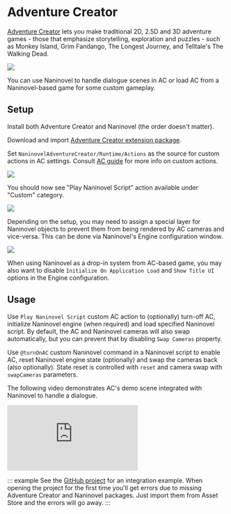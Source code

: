﻿# Adventure Creator

[Adventure Creator](https://www.adventurecreator.org/) lets you make traditional 2D, 2.5D and 3D adventure games - those that emphasize storytelling, exploration and puzzles - such as Monkey Island, Grim Fandango, The Longest Journey, and Telltale's The Walking Dead. 

![](https://i.gyazo.com/74a12fa535198cb26a87a5037b15a988.jpg)

You can use Naninovel to handle dialogue scenes in AC or load AC from a Naninovel-based game for some custom gameplay.

## Setup

Install both Adventure Creator and Naninovel (the order doesn't matter).

Download and import [Adventure Creator extension package](https://github.com/Elringus/NaninovelAdventureCreator/raw/master/NaninovelAdventureCreator.unitypackage).

Set `NaninovelAdventureCreator/Runtime/Actions` as the source for custom actions in AC settings. Consult [AC guide](https://www.adventurecreator.org/tutorials/writing-custom-action) for more info on custom actions.

![](https://i.gyazo.com/59a162751411ec60a7cf5ad89e9a66ec.png)

You should now see "Play Naninovel Script" action available under "Custom" category.

![](https://i.gyazo.com/faf33afa1df8ff98ea04ef9cf1a44f8f.png)

Depending on the setup, you may need to assign a special layer for Naninovel objects to prevent them from being rendered by AC cameras and vice-versa. This can be done via Naninovel's Engine configuration window. 

![](https://i.gyazo.com/ed765928c0420ec2b1e26d6bf4a66e6c.png)

When using Naninovel as a drop-in system from AC-based game, you may also want to disable `Initialize On Application Load` and `Show Title UI` options in the Engine configuration.

## Usage

Use `Play Naninovel Script` custom AC action to (optionally) turn-off AC, initialize Naninovel engine (when required) and load specified Naninovel script. By default, the AC and Naninovel cameras will also swap automatically, but you can prevent that by disabling `Swap Cameras` property.

Use `@turnOnAC` custom Naninovel command in a Naninovel script to enable AC, reset Naninovel engine state (optionally) and swap the cameras back (also optionally). State reset is controlled with `reset` and camera swap with `swapCameras` parameters.

The following video demonstrates AC's demo scene integrated with Naninovel to handle a dialogue.

<div class="video-container">
    <iframe src="https://www.youtube-nocookie.com/embed/7tOIFZRSAec" frameborder="0" allow="accelerometer; autoplay; encrypted-media; gyroscope; picture-in-picture" allowfullscreen></iframe>
</div>

::: example
See the [GitHub project](https://github.com/Elringus/NaninovelAdventureCreator) for an integration example. When opening the project for the first time you'll get errors due to missing Adventure Creator and Naninovel packages. Just import them from Asset Store and the errors will go away.
:::